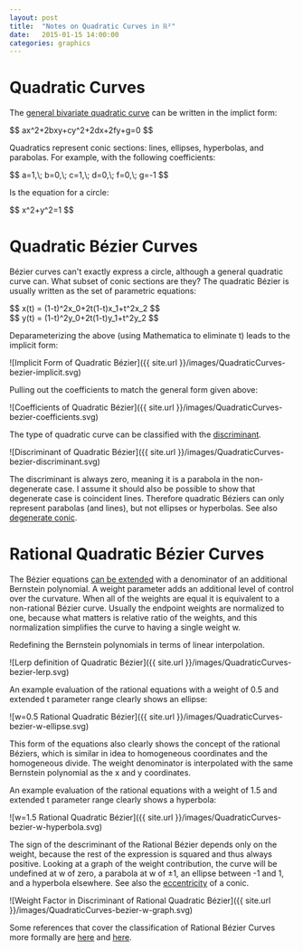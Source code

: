```yaml
---
layout: post
title:  "Notes on Quadratic Curves in ℝ²"
date:   2015-01-15 14:00:00
categories: graphics
---
```


<script type="text/javascript" src="http://cdn.mathjax.org/mathjax/latest/MathJax.js?config=TeX-AMS-MML_HTMLorMML"></script>
<script>
MathJax.Hub.Config({
    jax: ["input/TeX","output/HTML-CSS"],
    displayAlign: "left",
    displayIndent: "2em",
});
</script>

Quadratic Curves
================

The <a href="http://mathworld.wolfram.com/QuadraticCurve.html">general bivariate quadratic curve</a> can be written in the implict form:

<div> $$ ax^2+2bxy+cy^2+2dx+2fy+g=0 $$ </div>

Quadratics represent conic sections: lines, ellipses, hyperbolas, and parabolas.  For example, with
the following coefficients:

<div> $$ a=1,\; b=0,\; c=1,\; d=0,\; f=0,\; g=-1 $$ </div>

Is the equation for a circle:

<div> $$ x^2+y^2=1 $$ </div>

Quadratic Bézier Curves
=======================

Bézier curves can't exactly express a circle, although a general
quadratic curve can.  What subset of conic sections are they?  The
quadratic Bézier is usually written as the set of parametric equations:

<div> $$ x(t) = (1-t)^2x_0+2t(1-t)x_1+t^2x_2 $$ </div>
<div> $$ y(t) = (1-t)^2y_0+2t(1-t)y_1+t^2y_2 $$ </div>

Deparameterizing the above (using Mathematica to eliminate t) leads to the
implicit form:

![Implicit Form of Quadratic Bézier]({{ site.url }}/images/QuadraticCurves-bezier-implicit.svg)

Pulling out the coefficients to match the general form given above:

![Coefficients of Quadratic Bézier]({{ site.url }}/images/QuadraticCurves-bezier-coefficients.svg)

The type of quadratic curve can be classified with the <a href="http://en.wikipedia.org/wiki/Conic_section#Discriminant_classification">discriminant</a>.

![Discriminant of Quadratic Bézier]({{ site.url }}/images/QuadraticCurves-bezier-discriminant.svg)

The discriminant is always zero, meaning it is a parabola in the non-degenerate case.
I assume it should also be possible to show that degenerate case is coincident lines.
Therefore quadratic Béziers can only represent parabolas (and lines), but not 
ellipses or hyperbolas.  See also
<a href="http://en.wikipedia.org/wiki/Degenerate_conic">degenerate conic</a>.

Rational Quadratic Bézier Curves
================================

The Bézier equations <a href="http://en.wikipedia.org/wiki/B%C3%A9zier_curve#Rational_B.C3.A9zier_curves">can be extended</a> with a denominator of an additional Bernstein polynomial.
A weight parameter adds an additional level of control over the curvature.  When all of the
weights are equal it is equivalent to a non-rational Bézier curve.  Usually the endpoint weights are
normalized to one, because what matters is relative ratio of the weights, and this
normalization simplifies the curve to having a single weight w.

Redefining the Bernstein polynomials in terms of linear interpolation.

![Lerp definition of Quadratic Bézier]({{ site.url }}/images/QuadraticCurves-bezier-lerp.svg)

An example evaluation of the rational equations with a weight of 0.5 and extended t
parameter range clearly shows an ellipse:

![w=0.5 Rational Quadratic Bézier]({{ site.url }}/images/QuadraticCurves-bezier-w-ellipse.svg)

This form of the equations also clearly shows the concept of the rational Béziers, which is
similar in idea to homogeneous coordinates and the homogeneous divide.  The weight denominator is
interpolated with the same Bernstein polynomial as the x and y coordinates.

An example evaluation of the rational equations with a weight of 1.5 and extended t
parameter range clearly shows a hyperbola:

![w=1.5 Rational Quadratic Bézier]({{ site.url }}/images/QuadraticCurves-bezier-w-hyperbola.svg)

The sign of the descriminant of the Rational Bézier depends only on the weight, because the
rest of the expression is squared and thus always positive.  Looking at a graph of the weight
contribution, the curve will be undefined at w of zero, a parabola at w of ±1, an ellipse between -1 and 1, and a hyperbola elsewhere.  See also the <a href="http://en.wikipedia.org/wiki/Eccentricity_%28mathematics%29">eccentricity</a> of a conic.

![Weight Factor in Discriminant of Rational Quadratic Bézier]({{ site.url }}/images/QuadraticCurves-bezier-w-graph.svg)

Some references that cover the classification of Rational Bézier Curves more formally are <a href="http://lgdv.cs.fau.de/get/477">here</a> and <a href="http://www.cs.mtu.edu/~shene/COURSES/cs3621/NOTES/spline/NURBS/RB-conics.html">here</a>.
